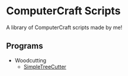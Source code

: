 # ComputerCraft Scripts
A library of ComputerCraft scripts made by me!

## Programs

* Woodcutting
    * [SimpleTreeCutter](/Woodcutting/SimpleTreeCutter)